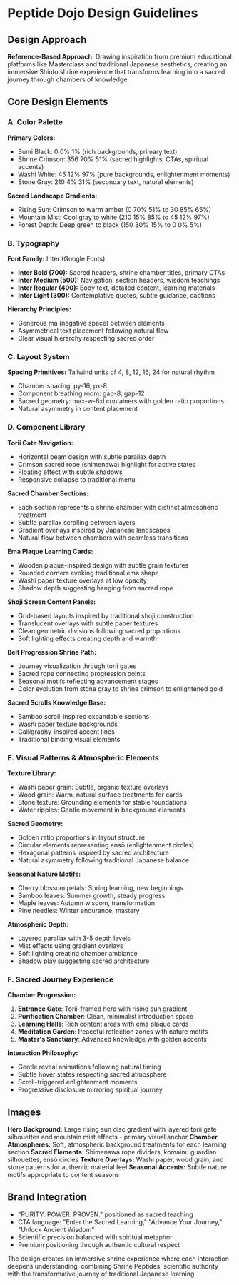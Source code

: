 # Peptide Dojo Design Guidelines

## Design Approach
**Reference-Based Approach**: Drawing inspiration from premium educational platforms like Masterclass and traditional Japanese aesthetics, creating an immersive Shinto shrine experience that transforms learning into a sacred journey through chambers of knowledge.

## Core Design Elements

### A. Color Palette
**Primary Colors:**
- Sumi Black: 0 0% 1% (rich backgrounds, primary text)
- Shrine Crimson: 356 70% 51% (sacred highlights, CTAs, spiritual accents)
- Washi White: 45 12% 97% (pure backgrounds, enlightenment moments)
- Stone Gray: 210 4% 31% (secondary text, natural elements)

**Sacred Landscape Gradients:**
- Rising Sun: Crimson to warm amber (0 70% 51% to 30 85% 65%)
- Mountain Mist: Cool gray to white (210 15% 85% to 45 12% 97%)
- Forest Depth: Deep green to black (150 30% 15% to 0 0% 5%)

### B. Typography
**Font Family:** Inter (Google Fonts)
- **Inter Bold (700):** Sacred headers, shrine chamber titles, primary CTAs
- **Inter Medium (500):** Navigation, section headers, wisdom teachings
- **Inter Regular (400):** Body text, detailed content, learning materials
- **Inter Light (300):** Contemplative quotes, subtle guidance, captions

**Hierarchy Principles:**
- Generous ma (negative space) between elements
- Asymmetrical text placement following natural flow
- Clear visual hierarchy respecting sacred order

### C. Layout System
**Spacing Primitives:** Tailwind units of 4, 8, 12, 16, 24 for natural rhythm
- Chamber spacing: py-16, px-8
- Component breathing room: gap-8, gap-12
- Sacred geometry: max-w-6xl containers with golden ratio proportions
- Natural asymmetry in content placement

### D. Component Library

**Torii Gate Navigation:**
- Horizontal beam design with subtle parallax depth
- Crimson sacred rope (shimenawa) highlight for active states
- Floating effect with subtle shadows
- Responsive collapse to traditional menu

**Sacred Chamber Sections:**
- Each section represents a shrine chamber with distinct atmospheric treatment
- Subtle parallax scrolling between layers
- Gradient overlays inspired by Japanese landscapes
- Natural flow between chambers with seamless transitions

**Ema Plaque Learning Cards:**
- Wooden plaque-inspired design with subtle grain textures
- Rounded corners evoking traditional ema shape
- Washi paper texture overlays at low opacity
- Shadow depth suggesting hanging from sacred rope

**Shoji Screen Content Panels:**
- Grid-based layouts inspired by traditional shoji construction
- Translucent overlays with subtle paper textures
- Clean geometric divisions following sacred proportions
- Soft lighting effects creating depth and warmth

**Belt Progression Shrine Path:**
- Journey visualization through torii gates
- Sacred rope connecting progression points
- Seasonal motifs reflecting advancement stages
- Color evolution from stone gray to shrine crimson to enlightened gold

**Sacred Scrolls Knowledge Base:**
- Bamboo scroll-inspired expandable sections
- Washi paper texture backgrounds
- Calligraphy-inspired accent lines
- Traditional binding visual elements

### E. Visual Patterns & Atmospheric Elements

**Texture Library:**
- Washi paper grain: Subtle, organic texture overlays
- Wood grain: Warm, natural surface treatments for cards
- Stone texture: Grounding elements for stable foundations
- Water ripples: Gentle movement in background elements

**Sacred Geometry:**
- Golden ratio proportions in layout structure
- Circular elements representing ensō (enlightenment circles)
- Hexagonal patterns inspired by sacred architecture
- Natural asymmetry following traditional Japanese balance

**Seasonal Nature Motifs:**
- Cherry blossom petals: Spring learning, new beginnings
- Bamboo leaves: Summer growth, steady progress
- Maple leaves: Autumn wisdom, transformation
- Pine needles: Winter endurance, mastery

**Atmospheric Depth:**
- Layered parallax with 3-5 depth levels
- Mist effects using gradient overlays
- Soft lighting creating chamber ambiance
- Shadow play suggesting sacred architecture

### F. Sacred Journey Experience

**Chamber Progression:**
1. **Entrance Gate**: Torii-framed hero with rising sun gradient
2. **Purification Chamber**: Clean, minimalist introduction space
3. **Learning Halls**: Rich content areas with ema plaque cards
4. **Meditation Garden**: Peaceful reflection zones with nature motifs
5. **Master's Sanctuary**: Advanced knowledge with golden accents

**Interaction Philosophy:**
- Gentle reveal animations following natural timing
- Subtle hover states respecting sacred atmosphere
- Scroll-triggered enlightenment moments
- Progressive disclosure mirroring spiritual journey

## Images
**Hero Background:** Large rising sun disc gradient with layered torii gate silhouettes and mountain mist effects - primary visual anchor
**Chamber Atmospheres:** Soft, atmospheric background treatments for each learning section
**Sacred Elements:** Shimenawa rope dividers, komainu guardian silhouettes, ensō circles
**Texture Overlays:** Washi paper, wood grain, and stone patterns for authentic material feel
**Seasonal Accents:** Subtle nature motifs appropriate to content seasons

## Brand Integration
- "PURITY. POWER. PROVEN." positioned as sacred teaching
- CTA language: "Enter the Sacred Learning," "Advance Your Journey," "Unlock Ancient Wisdom"
- Scientific precision balanced with spiritual metaphor
- Premium positioning through authentic cultural respect

The design creates an immersive shrine experience where each interaction deepens understanding, combining Shrine Peptides' scientific authority with the transformative journey of traditional Japanese learning.